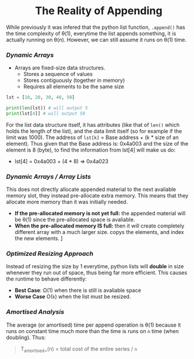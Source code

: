 <div align = "center">

# The Reality of Appending

</div>

While previously it was infered that the python list function, `.append()` has the time complexity of θ(1), everytime the list appends something, it is actually running on θ(n). However, we can still assume it runs on θ(1) time. 

### ***Dynamic Arrays***
- Arrays are fixed-size data structures.
  - Stores a sequence of values
  - Stores contiguously (together in memory)
  - Requires all elements to be the same size

```python
lst = [10, 20, 30, 40, 50]

print(len(lst)) # will output 5
print(lst[4]] # will output 50
```
For the list data structure itself, it has attributes (like that of `len()` which holds the length of the list), and the data limit itself (so for example if the limit was 1000). 
The address of `lst[k]` = Base address + (k * size of an element). Thus given that the Base address is: 0x4a003 and the size of the element is 8 (byte), to find the information from lst\[4] will make us do: 
- lst\[4] = 0x4a003 + (4 * 8) => 0x4a023


### ***Dynamic Arrays / Array Lists***
This does not directly allocate appended material to the next avaliable memory slot, they instead pre-allocate extra memory. This means that they allocate more memory than it was initially needed. 
- **If the pre-allocated memory is not yet full:** the appended material will be θ(1) since the pre-allocated space is avaliable.
- **When the pre-allocated memory IS full:** then it will create completely different array with a much larger size. copys the elements, and index the new elements. ]

### ***Optimized Resizing Approach***
Instead of resizing the size by 1 everytime, python lists will **double** in size whenever they run out of space, thus being far more efficient. This causes the runtime to behave differently:
- **Best Case**: Ω(1) when there is still is avaliable space
- **Worse Case** O(`k`) when the list must be resized.

### ***Amortised Analysis***
The average (or amortised) time per append operation is θ(1) because it runs on constant time much more than the time is runs on `n` time (when doubling). 
Thus: 
> T<sub>amortised~</sub>(n) = total cost of the entire series / `n`

